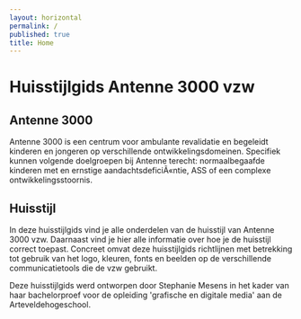 ```yaml
---
layout: horizontal
permalink: /
published: true
title: Home
---
```


# Huisstijlgids Antenne 3000 vzw


## Antenne 3000
  Antenne 3000 is een centrum voor ambulante revalidatie en begeleidt kinderen en jongeren op verschillende ontwikkelingsdomeinen. Specifiek kunnen volgende doelgroepen bij Antenne terecht: normaalbegaafde kinderen met en ernstige aandachtsdeficiÃ«ntie, ASS of een complexe ontwikkelingsstoornis.

## Huisstijl

In deze huisstijlgids vind je alle onderdelen van de huisstijl van Antenne 3000 vzw. Daarnaast vind je hier alle informatie over hoe je de huisstijl correct toepast. Concreet omvat deze huisstijlgids richtlijnen met betrekking tot gebruik van het logo, kleuren, fonts en beelden op de verschillende communicatietools die de vzw gebruikt.

Deze huisstijlgids werd ontworpen door Stephanie Mesens in het kader van haar bachelorproef voor de opleiding 'grafische en digitale media' aan de Arteveldehogeschool.
